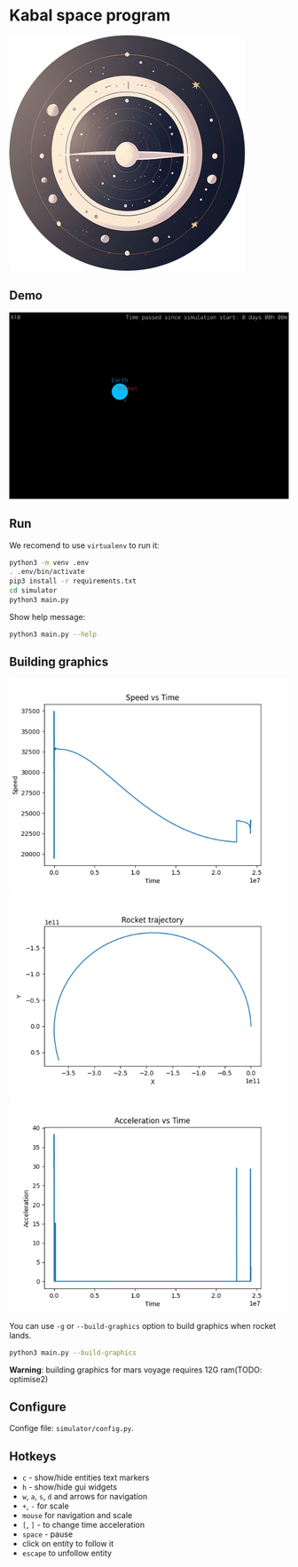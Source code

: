 # Kabal space program

![icon](media/icon.png)

## Demo

![demo](media/demo.gif)

## Run

We recomend to use `virtualenv` to run it:

```bash
python3 -m venv .env
. .env/bin/activate
pip3 install -r requirements.txt
cd simulator
python3 main.py
```

Show help message:

```bash
python3 main.py --help
```

## Building graphics

![graphic](media/speed-vs-time.png)
![graphic](media/rocket-trajectory.png)
![graphic](media/acceleration-vs-time.png)

You can use `-g` or `--build-graphics` option to build graphics when rocket lands.

```bash
python3 main.py --build-graphics
```

**Warning**: building graphics for mars voyage requires 12G ram(TODO: optimise2)

## Configure

Confige file: `simulator/config.py`.

## Hotkeys

- `c` - show/hide entities text markers
- `h` - show/hide gui widgets
- `w`, `a`, `s`, `d` and arrows for navigation
- `+`, `-` for scale
- `mouse` for navigation and scale
- `[`, `]` - to change time acceleration
- `space` - pause
- click on entity to follow it
- `escape` to unfollow entity